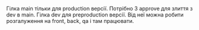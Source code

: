 Гілка main тільки для production версії. Потрібно 3 approve для злиття з dev в main.
Гілка dev для preproduction версії. Від неї можна робити розгалуження на front, back, qa і там працювати.
